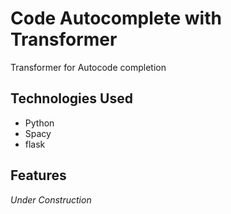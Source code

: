 # Code Autocomplete with Transformer

Transformer for Autocode completion

## Technologies Used
* Python 
* Spacy
* flask 

## Features 
*Under Construction*